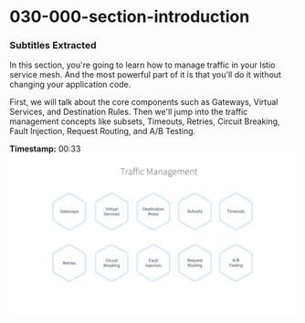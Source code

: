# 030-000-section-introduction



### Subtitles Extracted
In this section, you're going to learn how to manage traffic in your Istio service mesh. And the most powerful part of it is that you'll do it without changing your application code.

First, we will talk about the core components such as Gateways, Virtual Services, and Destination Rules. Then we'll jump into the traffic management concepts like subsets, Timeouts, Retries, Circuit Breaking, Fault Injection, Request Routing, and A/B Testing.

**Timestamp:** 00:33
![Screenshot](00_33_226.png)




